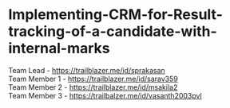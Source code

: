 # Implementing-CRM-for-Result-tracking-of-a-candidate-with-internal-marks


Team Lead  -  https://trailblazer.me/id/sprakasan 					
Team Member 1 - https://trailblazer.me/id/sarav359 						  
Team Member 2 -  https://trailblazer.me/id/msakila2 					           
Team Member 3 - https://trailbalzer.me/id/vasanth2003pvl  
